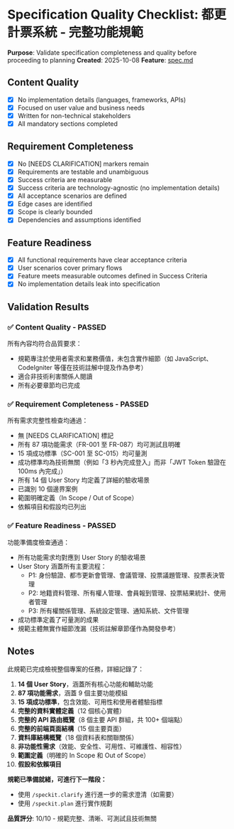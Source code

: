# Specification Quality Checklist: 都更計票系統 - 完整功能規範

**Purpose**: Validate specification completeness and quality before proceeding to planning
**Created**: 2025-10-08
**Feature**: [spec.md](../spec.md)

## Content Quality

- [x] No implementation details (languages, frameworks, APIs)
- [x] Focused on user value and business needs
- [x] Written for non-technical stakeholders
- [x] All mandatory sections completed

## Requirement Completeness

- [x] No [NEEDS CLARIFICATION] markers remain
- [x] Requirements are testable and unambiguous
- [x] Success criteria are measurable
- [x] Success criteria are technology-agnostic (no implementation details)
- [x] All acceptance scenarios are defined
- [x] Edge cases are identified
- [x] Scope is clearly bounded
- [x] Dependencies and assumptions identified

## Feature Readiness

- [x] All functional requirements have clear acceptance criteria
- [x] User scenarios cover primary flows
- [x] Feature meets measurable outcomes defined in Success Criteria
- [x] No implementation details leak into specification

## Validation Results

### ✅ Content Quality - PASSED

所有內容均符合品質要求：
- 規範專注於使用者需求和業務價值，未包含實作細節（如 JavaScript、CodeIgniter 等僅在技術註解中提及作為參考）
- 適合非技術利害關係人閱讀
- 所有必要章節均已完成

### ✅ Requirement Completeness - PASSED

所有需求完整性檢查均通過：
- 無 [NEEDS CLARIFICATION] 標記
- 所有 87 項功能需求（FR-001 至 FR-087）均可測試且明確
- 15 項成功標準（SC-001 至 SC-015）均可量測
- 成功標準均為技術無關（例如「3 秒內完成登入」而非「JWT Token 驗證在 100ms 內完成」）
- 所有 14 個 User Story 均定義了詳細的驗收場景
- 已識別 10 個邊界案例
- 範圍明確定義（In Scope / Out of Scope）
- 依賴項目和假設均已列出

### ✅ Feature Readiness - PASSED

功能準備度檢查通過：
- 所有功能需求均對應到 User Story 的驗收場景
- User Story 涵蓋所有主要流程：
  - P1: 身份驗證、都市更新會管理、會議管理、投票議題管理、投票表決管理
  - P2: 地籍資料管理、所有權人管理、會員報到管理、投票結果統計、使用者管理
  - P3: 所有權關係管理、系統設定管理、通知系統、文件管理
- 成功標準定義了可量測的成果
- 規範主體無實作細節洩漏（技術註解章節僅作為開發參考）

## Notes

此規範已完成檢視整個專案的任務，詳細記錄了：

1. **14 個 User Story**，涵蓋所有核心功能和輔助功能
2. **87 項功能需求**，涵蓋 9 個主要功能模組
3. **15 項成功標準**，包含效能、可用性和使用者體驗指標
4. **完整的資料實體定義**（12 個核心實體）
5. **完整的 API 路由概覽**（8 個主要 API 群組，共 100+ 個端點）
6. **完整的前端頁面結構**（15 個主要頁面）
7. **資料庫結構概覽**（18 個資料表和關聯關係）
8. **非功能性需求**（效能、安全性、可用性、可維護性、相容性）
9. **範圍定義**（明確的 In Scope 和 Out of Scope）
10. **假設和依賴項目**

**規範已準備就緒，可進行下一階段：**
- 使用 `/speckit.clarify` 進行進一步的需求澄清（如需要）
- 使用 `/speckit.plan` 進行實作規劃

**品質評分**: 10/10 - 規範完整、清晰、可測試且技術無關
